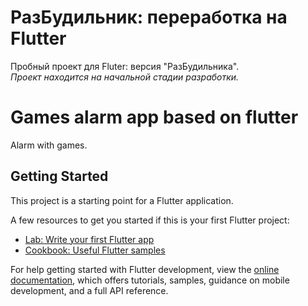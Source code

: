 # РазБудильник: переработка на Flutter

Пробный проект для Fluter: версия "РазБудильника".<br>
*Проект находится на начальной стадии разработки.*

# Games alarm app based on flutter

Alarm with games.

## Getting Started

This project is a starting point for a Flutter application.

A few resources to get you started if this is your first Flutter project:

- [Lab: Write your first Flutter app](https://docs.flutter.dev/get-started/codelab)
- [Cookbook: Useful Flutter samples](https://docs.flutter.dev/cookbook)

For help getting started with Flutter development, view the
[online documentation](https://docs.flutter.dev/), which offers tutorials,
samples, guidance on mobile development, and a full API reference.

